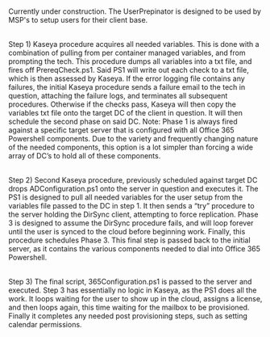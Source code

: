 <br>Currently under construction. The UserPrepinator is designed to be used by MSP's to setup users for their client base. <br/>

<br>Step 1) Kaseya procedure acquires all needed variables. This is done with a combination of pulling from per container managed variables, and from prompting the tech. This procedure dumps all variables into a txt file, and fires off PrereqCheck.ps1. Said PS1 will write out each check to a txt file, which is then assessed by Kaseya. If the error logging file contains any failures, the initial Kaseya procedure sends a failure email to the tech in question, attaching the failure logs, and terminates all subsequent procedures. Otherwise if the checks pass, Kaseya will then copy the variables txt file onto the target DC of the client in question. It will then schedule the second phase on said DC. Note: Phase 1 is always fired against a specific target server that is configured with all Office 365 Powershell components. Due to the variety and frequently changing nature of the needed components, this option is a lot simpler than forcing a wide array of DC’s to hold all of these components. <br/>

<br>Step 2) Second Kaseya procedure, previously scheduled against target DC drops ADConfiguration.ps1 onto the server in question and executes it. The PS1 is designed to pull all needed variables for the user setup from the variables file passed to the DC in step 1. It then sends a “try” procedure to the server holding the DirSync client, attempting to force replication. Phase 3 is designed to assume the DirSync procedure fails, and will loop forever until the user is synced to the cloud before beginning work. Finally, this procedure schedules Phase 3. This final step is passed back to the initial server, as it contains the various components needed to dial into Office 365 Powershell. <br/>

<br>Step 3) The final script, 365Configuration.ps1 is passed to the server and executed. Step 3 has essentially no logic in Kaseya, as the PS1 does all the work. It loops waiting for the user to show up in the cloud, assigns a license, and then loops again, this time waiting for the mailbox to be provisioned. Finally it completes any needed post provisioning steps, such as setting calendar permissions. <br/> 

